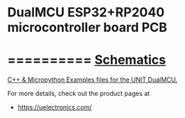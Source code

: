 # DualMCU ESP32+RP2040 microcontroller board PCB

==========
[Schematics](https://github.com/UNIT-Electronics/DualMCU/blob/main/Hardware/UE0002_DualMCUv30_Schematic.pdf)
==========

[C++ & Micropython Examples files for the UNIT DualMCU.](https://github.com/UNIT-Electronics/DualMCU/tree/main/Examples) 

For more details, check out the product pages at
* https://uelectronics.com/
